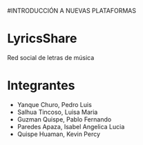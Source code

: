 #INTRODUCCIÓN A NUEVAS PLATAFORMAS
# LyricsShare
Red social de letras de música

# Integrantes

- Yanque Churo, Pedro Luis
- Salhua Tincoso, Luisa Maria
- Guzman Quispe, Pablo Fernando
- Paredes Apaza, Isabel Angelica Lucia
- Quispe Huaman, Kevin Percy

